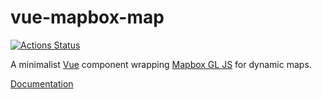 vue-mapbox-map
==============

[![Actions Status](https://github.com/cityseer/vue-mapbox-map/workflows/publish_package/badge.svg)](https://github.com/cityseer/vue-mapbox-map/actions)

A minimalist [Vue](https://vuejs.org/) component wrapping [Mapbox GL JS](https://www.mapbox.com/mapbox-gl-js/api/) for dynamic maps.

[Documentation](https://cityseer.github.io/vue-mapbox-map)
